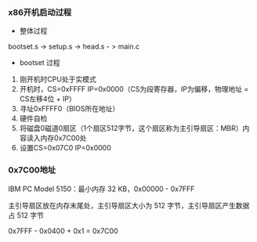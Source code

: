 ### x86开机启动过程

* 整体过程

bootset.s -> setup.s -> head.s - > main.c

* bootset 过程

1. 刚开机时CPU处于实模式
2. 开机时，CS=0xFFFF IP=0x0000（CS为段寄存器，IP为偏移，物理地址 = CS左移4位 + IP）
3. 寻址0xFFFF0（BIOS所在地址）
4. 硬件自检
5. 将磁盘0磁道0扇区（1个扇区512字节，这个扇区称为主引导扇区：MBR）内容读入内存0x7C00处
6. 设置CS=0x07C0 IP=0x0000


### 0x7C00地址

IBM PC Model 5150：最小内存 32 KB，0x00000 - 0x7FFF

主引导扇区放在内存末尾处，主引导扇区大小为 512 字节，主引导扇区产生数据占 512 字节

0x7FFF - 0x0400 + 0x1 = 0x7C00

